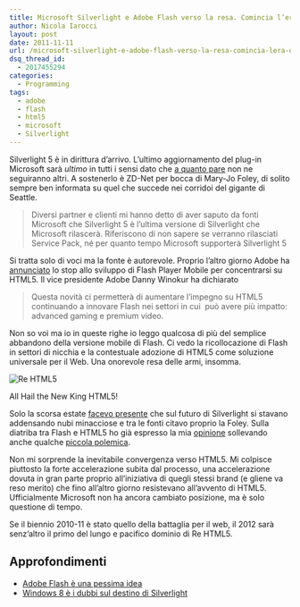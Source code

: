 ```yaml
---
title: Microsoft Silverlight e Adobe Flash verso la resa. Comincia l’era di Re HTML5
author: Nicola Iarocci
layout: post
date: 2011-11-11
url: /microsoft-silverlight-e-adobe-flash-verso-la-resa-comincia-lera-di-re-html5/
dsq_thread_id:
  - 2017455294
categories:
  - Programming
tags:
  - adobe
  - flash
  - html5
  - microsoft
  - Silverlight
---
```

Silverlight 5 è in dirittura d&#8217;arrivo. L&#8217;ultimo aggiornamento del plug-in Microsoft sarà _ultimo_ in tutti i sensi dato che <a title="Will there be a Silverlight 6?" href="http://www.zdnet.com/blog/microsoft/will-there-be-a-silverlight-6-and-does-it-matter/11180" target="_blank">a quanto pare</a> non ne seguiranno altri. A sostenerlo è ZD-Net per bocca di Mary-Jo Foley, di solito sempre ben informata su quel che succede nei corridoi del gigante di Seattle.

> Diversi partner e clienti mi hanno detto di aver saputo da fonti Microsoft che Silverlight 5 è l&#8217;ultima versione di Silverlight che Microsoft rilascerà. Riferiscono di non sapere se verranno rilasciati Service Pack, né per quanto tempo Microsoft supporterà Silverlight 5

Si tratta solo di voci ma la fonte è autorevole. Proprio l&#8217;altro giorno Adobe ha <a title="No more Flash on Mobile" href="http://blogs.adobe.com/conversations/2011/11/flash-focus.html" target="_blank">annunciato</a> lo stop allo sviluppo di Flash Player Mobile per concentrarsi su HTML5. Il vice presidente Adobe Danny Winokur ha dichiarato

> Questa novità ci permetterà di aumentare l&#8217;impegno su HTML5 continuando a innovare Flash nei settori in cui  può avere più impatto: advanced gaming e premium video.

Non so voi ma io in queste righe io leggo qualcosa di più del semplice abbandono della versione mobile di Flash. Ci vedo la ricollocazione di Flash in settori di nicchia e la contestuale adozione di HTML5 come soluzione universale per il Web. Una onorevole resa delle armi, insomma. <!--more-->

<div id="attachment_3867" style="width: 210px" class="wp-caption alignright">
  <img class="size-full wp-image-3867" title="Re HTML5" src="http://i2.wp.com/nicolaiarocci.com/wp-content/uploads/re_html.jpg?fit=200%2C232" alt="Re HTML5" srcset="http://i2.wp.com/nicolaiarocci.com/wp-content/uploads/re_html.jpg?w=200 200w, http://i2.wp.com/nicolaiarocci.com/wp-content/uploads/re_html.jpg?resize=129%2C150 129w" sizes="(max-width: 200px) 100vw, 200px" data-recalc-dims="1" />
  
  <p class="wp-caption-text">
    All Hail the New King HTML5!
  </p>
</div>

Solo la scorsa estate [facevo presente][1] che sul futuro di Silverlight si stavano addensando nubi minacciose e tra le fonti citavo proprio la Foley. Sulla diatriba tra Flash e HTML5 ho già espresso la mia [opinione][2] sollevando anche qualche <a title="Quando bisogna usare Adobe Flash?" href="http://markon.netsons.org/2011/04/09/quando-bisogna-usare-adobe-flash/" target="_blank">piccola polemica</a>.

Non mi sorprende la inevitabile convergenza verso HTML5. Mi colpisce piuttosto la forte accelerazione subita dal processo, una accelerazione dovuta in gran parte proprio all&#8217;iniziativa di quegli stessi brand (e gliene va reso merito) che fino all&#8217;altro giorno resistevano all&#8217;avvento di HTML5. Ufficialmente Microsoft non ha ancora cambiato posizione, ma è solo questione di tempo.

Se il biennio 2010-11 è stato quello della battaglia per il web, il 2012 sarà senz&#8217;altro il primo del lungo e pacifico dominio di Re HTML5.

## Approfondimenti

  * [Adobe Flash è una pessima idea][2]
  * [Windows 8 è i dubbi sul destino di Silverlight][3]

 [1]: http://nicolaiarocci.com/windows-8-e-i-dubbi-sul-destino-di-silverlight/ "Windows 8 e i dubbi sul destino di Silverlight"
 [2]: http://nicolaiarocci.com/flash-adobe-e-una-pessima-idea/ "Adobe Flash è una pessima idea"
 [3]: http://nicolaiarocci.com/windows-8-e-i-dubbi-sul-destino-di-silverlight/ "Windws 8 e i dubbi sul destino di Silverlight"
